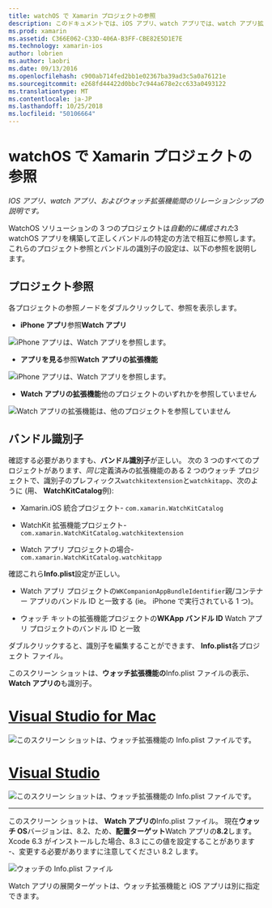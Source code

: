 ```yaml
---
title: watchOS で Xamarin プロジェクトの参照
description: このドキュメントでは、iOS アプリ、watch アプリでは、watch アプリ拡張機能の関係について説明します。 プロジェクトの参照、およびバンドルがについて説明します識別子。
ms.prod: xamarin
ms.assetid: C366E062-C33D-406A-B3FF-CBE82E5D1E7E
ms.technology: xamarin-ios
author: lobrien
ms.author: laobri
ms.date: 09/13/2016
ms.openlocfilehash: c900ab714fed2bb1e02367ba39ad3c5a0a76121e
ms.sourcegitcommit: e268fd44422d0bbc7c944a678e2cc633a0493122
ms.translationtype: MT
ms.contentlocale: ja-JP
ms.lasthandoff: 10/25/2018
ms.locfileid: "50106664"
---
```

# <a name="watchos-project-references-in-xamarin"></a>watchOS で Xamarin プロジェクトの参照

_IOS アプリ、watch アプリ、およびウォッチ拡張機能間のリレーションシップの説明です。_

WatchOS ソリューションの 3 つのプロジェクトは*自動的に構成された*3 watchOS アプリを構築して正しくバンドルの特定の方法で相互に参照します。 これらのプロジェクト参照とバンドルの識別子の設定は、以下の参照を説明します。

## <a name="project-references"></a>プロジェクト参照

各プロジェクトの参照ノードをダブルクリックして、参照を表示します。

- **iPhone アプリ**参照**Watch アプリ**

![](project-references-images/catalog-reference1.png "iPhone アプリは、Watch アプリを参照します。")

- **アプリを見る**参照**Watch アプリの拡張機能**

![](project-references-images/catalog-reference2.png "iPhone アプリは、Watch アプリを参照します。")


 - **Watch アプリの拡張機能**他のプロジェクトのいずれかを参照していません

![](project-references-images/catalog-reference3.png "Watch アプリの拡張機能は、他のプロジェクトを参照していません")



## <a name="bundle-identifiers"></a>バンドル識別子

確認する必要がありますも、**バンドル識別子**が正しい。
次の 3 つのすべてのプロジェクトがあります、*同じ*定義済みの拡張機能のある 2 つのウォッチ プロジェクトで、識別子のプレフィックス`watchkitextension`と`watchkitapp`、次のように (用、 **WatchKitCatalog**例):

 - Xamarin.iOS 統合プロジェクト- `com.xamarin.WatchKitCatalog`

 - WatchKit 拡張機能プロジェクト- `com.xamarin.WatchKitCatalog.watchkitextension`

 - Watch アプリ プロジェクトの場合- `com.xamarin.WatchKitCatalog.watchkitapp`

確認これら**Info.plist**設定が正しい。

 - Watch アプリ プロジェクトの`WKCompanionAppBundleIdentifier`親/コンテナー アプリのバンドル ID と一致する (ie。 iPhone で実行されている 1 つ)。

 - ウォッチ キットの拡張機能プロジェクトの**WKApp バンドル ID** Watch アプリ プロジェクトのバンドル ID と一致

ダブルクリックすると、識別子を編集することができます、 **Info.plist**各プロジェクト ファイル。

このスクリーン ショットは、**ウォッチ拡張機能の**Info.plist ファイルの表示、 **Watch アプリの**も識別子。

# <a name="visual-studio-for-mactabmacos"></a>[Visual Studio for Mac](#tab/macos)
    
![](project-references-images/infoplist-extension.png "このスクリーン ショットは、ウォッチ拡張機能の Info.plist ファイルです。")

# <a name="visual-studiotabwindows"></a>[Visual Studio](#tab/windows)
    
![](project-references-images/infoplist-extension-vs.png "このスクリーン ショットは、ウォッチ拡張機能の Info.plist ファイルです。")

-----

このスクリーン ショットは、 **Watch アプリの**Info.plist ファイル。
現在**ウォッチ OS**バージョンは、8.2、ため、**配置ターゲット**Watch アプリの**8.2**します。 Xcode 6.3 がインストールした場合、8.3 にこの値を設定することがあります -、変更する必要がありますに注意してください 8.2 します。

![](project-references-images/infoplist-watchapp.png "ウォッチの Info.plist ファイル")

Watch アプリの展開ターゲットは、ウォッチ拡張機能と iOS アプリは別に指定できます。

